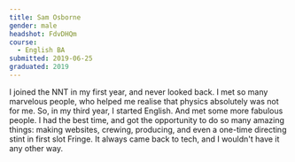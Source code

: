 ```yaml
---
title: Sam Osborne
gender: male
headshot: FdvDHQm
course:
  - English BA
submitted: 2019-06-25
graduated: 2019 
---
```


I joined the NNT in my first year, and never looked back. I met so many marvelous people, who helped me realise that physics absolutely was not for me. So, in my third year, I started English. And met some more fabulous people. I had the best time, and got the opportunity to do so many amazing things: making websites, crewing, producing, and even a one-time directing stint in first slot Fringe. It always came back to tech, and I wouldn't have it any other way.